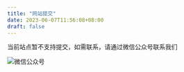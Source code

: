 ```yaml
---
title: "网站提交"
date: 2023-06-07T11:56:08+08:00
draft: false
---
```



当前站点暂不支持提交，如需联系，请通过微信公众号联系我们

![微信公众号](./getqrcode.png)
